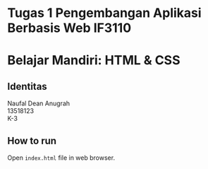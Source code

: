 # Tugas 1 Pengembangan Aplikasi Berbasis Web IF3110
# Belajar Mandiri: HTML & CSS

## Identitas
Naufal Dean Anugrah\
13518123\
K-3

## How to run
Open `index.html` file in web browser.
